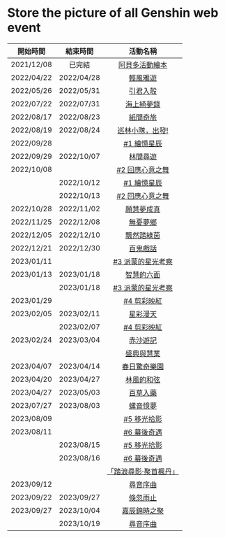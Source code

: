 Store the picture of all Genshin web event
=======================================
|  開始時間   |   結束時間  | 活動名稱 |
| :--------: | :--------: | :-----: |
| 2021/12/08 |   已完結   | [阿貝多活動繪本](阿貝多活動繪本/) |
| 2022/04/22 | 2022/04/28 | [輕風雅遊](輕風雅遊/) |
| 2022/05/26 | 2022/05/31 | [引君入彀](引君入彀/) |
| 2022/07/22 | 2022/07/31 | [海上綺夢錄](海上綺夢錄/) |
| 2022/08/17 | 2022/08/23 | [紙間奇旅](紙間奇旅/) |
| 2022/08/19 | 2022/08/24 | [巡林小隊，出發!](巡林小隊，出發/) |
| 2022/09/28 |            | [#1 繪憶星辰](繪憶星辰/) |
| 2022/09/29 | 2022/10/07 | [林間尋遊](林間尋遊/) |
| 2022/10/08 |            | [#2 回應心意之舞](回應心意之舞/) |
|            | 2022/10/12 | [#1 繪憶星辰](繪憶星辰/) |
|            | 2022/10/13 | [#2 回應心意之舞](回應心意之舞/) |
| 2022/10/28 | 2022/11/02 | [願慧夢成真](願慧夢成真/) |
| 2022/11/25 | 2022/12/08 | [無憂夢鄉](無憂夢鄉/) |
| 2022/12/05 | 2022/12/10 | [飄然踏綠茵](飄然踏綠茵/) |
| 2022/12/21 | 2022/12/30 | [百鬼戲話](百鬼戲話/) |
| 2023/01/11 |            | [#3 派蒙的星光考察](派蒙的星光考察/) |
| 2023/01/13 | 2023/01/18 | [智慧的六面](智慧的六面/) |
|            | 2023/01/18 | [#3 派蒙的星光考察](派蒙的星光考察/) |
| 2023/01/29 |            | [#4 剪彩映紅](剪彩映紅/) |
| 2023/02/05 | 2023/02/11 | [星彩漫天](星彩漫天/) |
|            | 2023/02/07 | [#4 剪彩映紅](剪彩映紅/) |
| 2023/02/24 | 2023/03/04 | [赤沙遊記](赤沙遊記/) |
|            |            | [盛典與慧業](盛典與慧業/) |
| 2023/04/07 | 2023/04/14 | [春日驚奇樂園](春日驚奇樂園/) |
| 2023/04/20 | 2023/04/27 | [林風的和弦](林風的和弦/) |
| 2023/04/27 | 2023/05/03 | [百草入藥](百草入藥/) |
| 2023/07/27 | 2023/08/03 | [螺音憶夢](螺音憶夢/) |
| 2023/08/09 |            | [#5 移光拾影](移光拾影/) |
| 2023/08/11 |            | [#6 幕後奇遇](幕後奇遇/) |
|            | 2023/08/15 | [#5 移光拾影](移光拾影/) |
|            | 2023/08/16 | [#6 幕後奇遇](幕後奇遇/) |
|            |            | [「踏浪尋影·聚首楓丹」](「踏浪尋影·聚首楓丹」/) |
| 2023/09/12 |  | [尋音序曲](尋音序曲/) |
| 2023/09/22 | 2023/09/27 | [倏忽雨止](倏忽雨止/) |
| 2023/09/27 | 2023/10/04 | [嘉辰錦時之聚](嘉辰錦時之聚/) |
|            | 2023/10/19 | [尋音序曲](尋音序曲/) |
